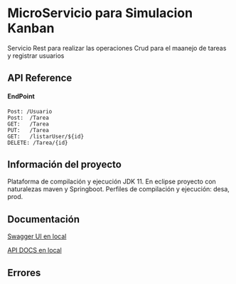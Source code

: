 # MicroServicio para Simulacion Kanban

Servicio Rest para realizar las operaciones Crud para el maanejo de tareas y registrar usuarios


## API Reference

#### EndPoint

```
Post: /Usuario
Post:  /Tarea
GET:   /Tarea
PUT:   /Tarea
GET:   /listarUser/${id}
DELETE: /Tarea/{id}

```

## Información del proyecto

Plataforma de compilación y ejecución JDK 11.
En eclipse proyecto con naturalezas maven y Springboot.
Perfiles de compilación y ejecución: desa, prod.


## Documentación

[Swagger UI en local](http://localhost:8080/swagger-ui.html)

[API DOCS en local](http://localhost:8080/v3/api-docs/general%20access)


## Errores

